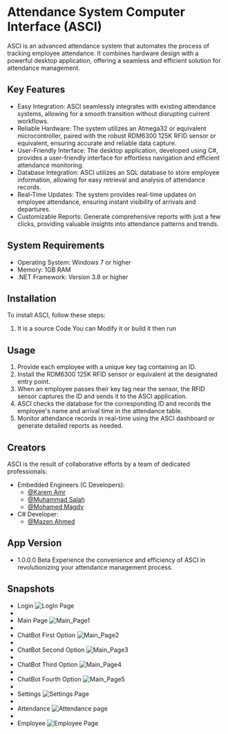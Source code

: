 # Attendance System Computer Interface (ASCI)
ASCI is an advanced attendance system that automates the process of tracking employee attendance. It combines hardware design with a powerful desktop application, offering a seamless and efficient solution for attendance management.

## Key Features
- Easy Integration: ASCI seamlessly integrates with existing attendance systems, allowing for a smooth transition without disrupting current workflows.
- Reliable Hardware: The system utilizes an Atmega32 or equivalent microcontroller, paired with the robust RDM6300 125K RFID sensor or equivalent, ensuring accurate and reliable data capture.
- User-Friendly Interface: The desktop application, developed using C#, provides a user-friendly interface for effortless navigation and efficient attendance monitoring.
- Database Integration: ASCI utilizes an SQL database to store employee information, allowing for easy retrieval and analysis of attendance records.
- Real-Time Updates: The system provides real-time updates on employee attendance, ensuring instant visibility of arrivals and departures.
- Customizable Reports: Generate comprehensive reports with just a few clicks, providing valuable insights into attendance patterns and trends.

## System Requirements
- Operating System: Windows 7 or higher
- Memory: 1GB RAM
- .NET Framework: Version 3.8 or higher

## Installation
To install ASCI, follow these steps:
1. It is a source Code You can Modify it or build it then run


## Usage
1. Provide each employee with a unique key tag containing an ID.
2. Install the RDM6300 125K RFID sensor or equivalent at the designated entry point.
3. When an employee passes their key tag near the sensor, the RFID sensor captures the ID and sends it to the ASCI application.
4. ASCI checks the database for the corresponding ID and records the employee's name and arrival time in the attendance table.
5. Monitor attendance records in real-time using the ASCI dashboard or generate detailed reports as needed.

## Creators
ASCI is the result of collaborative efforts by a team of dedicated professionals:
- Embedded Engineers (C Developers):
  - [@Karem Amr](https://www.github.com/silentmug)
  - [@Muhammad Salah](https://www.github.com/MuhammadSalah-MS)
  - [@Mohamed Magdy](https://www.github.com/mohamedmagdyali-lab)
- C# Developer:
  - [@Mazen Ahmed](https://www.github.com/Mazen20021)

## App Version 
- 1.0.0.0 Beta
Experience the convenience and efficiency of ASCI in revolutionizing your attendance management process.
 
## Snapshots
- Login
![LogIn Page](https://github.com/Mazen20021/ASCI/assets/131156076/04544874-d23f-41e6-ba53-fc6c634f6778)
-
- Main Page
![Main_Page1](https://github.com/Mazen20021/ASCI/assets/131156076/fcf18c47-0df2-486e-a2c7-a4e668f118d8)
-
- ChatBot First Option
![Main_Page2](https://github.com/Mazen20021/ASCI/assets/131156076/2353d3a1-0f57-4810-a726-6ed17165e047)
-
- ChatBot Second Option
![Main_Page3](https://github.com/Mazen20021/ASCI/assets/131156076/e2e8b471-c2b7-40bb-8daa-4c0fee2825fc)
-
- ChatBot Third Option
![Main_Page4](https://github.com/Mazen20021/ASCI/assets/131156076/e86f8ec5-8770-45e9-aa67-16b7cd60f8f9)
-
- ChatBot Fourth Option
![Main_Page5](https://github.com/Mazen20021/ASCI/assets/131156076/5e2ac0b0-0090-4bf6-8486-b3d7132c98cc)
-
- Settings
![Settings Page](https://github.com/Mazen20021/ASCI/assets/131156076/61ce5ac6-23e7-4210-8abc-1c44b1c79061)
-
- Attendance
![Attendance page](https://github.com/Mazen20021/ASCI/assets/131156076/2da1ec7d-7933-4648-a039-3c3566128eba)
-
- Employee
![Employee Page](https://github.com/Mazen20021/ASCI/assets/131156076/0f790777-dacf-40c2-b71d-3d55854d6ef6)
